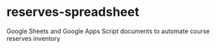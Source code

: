 # reserves-spreadsheet
Google Sheets and Google Apps Script documents to automate course reserves inventory
